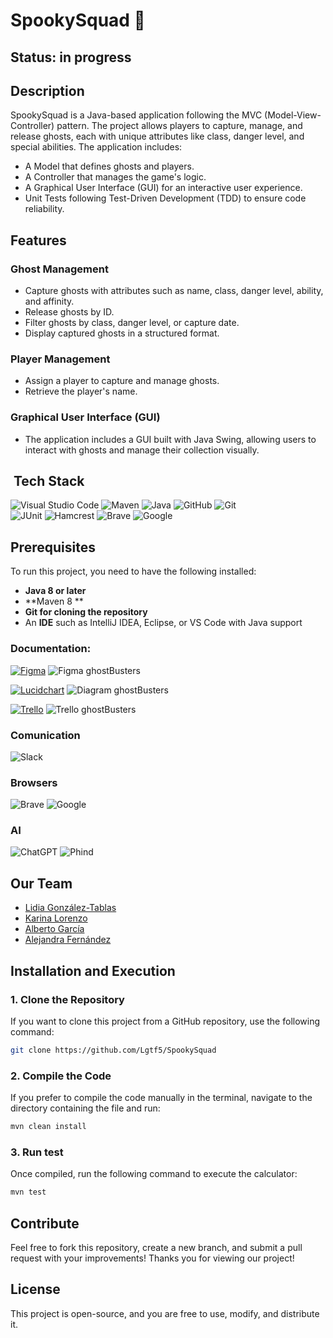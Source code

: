 # SpookySquad 👻

## Status: in progress

## Description

SpookySquad  is a Java-based application following the MVC (Model-View-Controller) pattern. The project allows players to capture, manage, and release ghosts, each with unique attributes like class, danger level, and special abilities. The application includes:

- A Model that defines ghosts and players.
- A Controller that manages the game's logic.
- A Graphical User Interface (GUI) for an interactive user experience.
- Unit Tests following Test-Driven Development (TDD) to ensure code reliability.

## Features
### Ghost Management

- Capture ghosts with attributes such as name, class, danger level, ability, and affinity.
- Release ghosts by ID.
- Filter ghosts by class, danger level, or capture date.
- Display captured ghosts in a structured format.

### Player Management

- Assign a player to capture and manage ghosts.
- Retrieve the player's name.

### Graphical User Interface (GUI)

- The application includes a GUI built with Java Swing, allowing users to interact with ghosts and manage their collection visually.

## &nbsp;Tech Stack
![Visual Studio Code](https://img.shields.io/badge/-Visual_Studio_Code-007ACC?logo=visual-studio-code&logoColor=white&style=flat)
![Maven](https://img.shields.io/badge/-Maven-C71A36?logo=apache-maven&logoColor=white&style=flat)
![Java](https://img.shields.io/badge/-Java-007396?logo=java&logoColor=white&style=flat)
![GitHub](https://img.shields.io/badge/-GitHub-181717?logo=github&logoColor=white&style=flat)
![Git](https://img.shields.io/badge/-Git-F05032?logo=git&logoColor=white&style=flat)  
![JUnit](https://img.shields.io/badge/-JUnit-25A162?style=flat&logo=junit5&logoColor=white)
![Hamcrest](https://img.shields.io/badge/-Hamcrest-1D6F42?style=flat&logo=java&logoColor=white)
![Brave](https://img.shields.io/badge/-Brave-FB542B?logo=brave&logoColor=white&style=flat)
![Google](https://img.shields.io/badge/-Google-4285F4?logo=google&logoColor=white&style=flat)

## Prerequisites
To run this project, you need to have the following installed:
- **Java 8 or later**
- **Maven 8 **
- **Git for cloning the repository**
- An **IDE** such as IntelliJ IDEA, Eclipse, or VS Code with Java support

 ### Documentation:
[![Figma](https://img.shields.io/badge/-Figma-F24E1E?logo=figma&logoColor=white&style=flat)](https://www.figma.com/design/veBM9Qlo7Bwnze7VxLvW2j/GhostBuster?node-id=0-1&p=f&t=yLrCSi8T2gbYkAfa-0)
![Figma ghostBusters](https://github.com/user-attachments/assets/7e5c071c-72d3-41de-88e9-e25c4415e2ff)

[![Lucidchart](https://img.shields.io/badge/-Lucidchart-5B5D5D?logo=lucidchart&logoColor=white&style=flat)](https://lucid.app/lucidchart/82a3e179-37d1-4db9-9bbd-f5aca7509ad7/edit?existing=1&docId=82a3e179-37d1-4db9-9bbd-f5aca7509ad7&shared=true&invitationId=inv_b7859388-e234-49b6-9cf2-80ed76e984fd&page=HWEp-vi-RSFO#)
![Diagram ghostBusters](https://github.com/user-attachments/assets/e88494bf-646e-41bd-8a0d-407ddc80a25e)

[![Trello](https://img.shields.io/badge/-Trello-0052CC?logo=trello&logoColor=white&style=flat)](https://trello.com/b/iOSbR5XM/spookysquad)
![Trello ghostBusters](https://github.com/user-attachments/assets/9d749156-80a6-4fa0-b9be-0c1dfe06f4ec)

 ### Comunication
![Slack](https://img.shields.io/badge/-Slack-4A154B?logo=slack&logoColor=white&style=flat)

### Browsers
![Brave](https://img.shields.io/badge/-Brave-FB542B?logo=brave&logoColor=white&style=flat)
![Google](https://img.shields.io/badge/-Google-4285F4?logo=google&logoColor=white&style=flat)

### AI
![ChatGPT](https://img.shields.io/badge/-ChatGPT-10A37F?logo=openai&logoColor=white&style=flat)
![Phind](https://img.shields.io/badge/-Phind-5D5FEF?style=flat)

## Our Team
- [Lidia González-Tablas](https://github.com/Lgtf5)
- [Karina Lorenzo](https://github.com/karinalorenzo)
- [Alberto García](https://github.com/algama17)
- [Alejandra Fernández](https://github.com/Akalchi)

## Installation and Execution
### 1. Clone the Repository 
If you want to clone this project from a GitHub repository, use the following command:

```sh
git clone https://github.com/Lgtf5/SpookySquad
```

### 2. Compile the Code
If you prefer to compile the code manually in the terminal, navigate to the directory containing the file and run:

```sh
mvn clean install
```

### 3. Run test
Once compiled, run the following command to execute the calculator:

```sh
mvn test 
```

## Contribute
Feel free to fork this repository, create a new branch, and submit a pull request with your improvements! Thanks you for viewing our project!

## License
This project is open-source, and you are free to use, modify, and distribute it.
